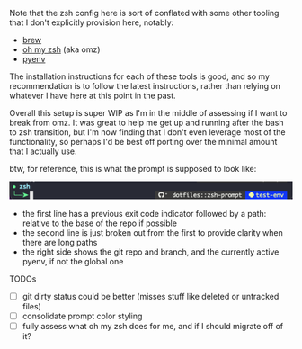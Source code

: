 Note that the zsh config here is sort of conflated with some other tooling that I don't explicitly provision here, notably:

- [brew](https://brew.sh/)
- [oh my zsh](https://github.com/ohmyzsh/ohmyzsh) (aka omz)
- [pyenv](https://github.com/pyenv/pyenv)

The installation instructions for each of these tools is good, and so my recommendation is to follow the latest instructions, rather than relying on whatever I have here at this point in the past.

Overall this setup is super WIP as I'm in the middle of assessing if I want to break from omz.
It was great to help me get up and running after the bash to zsh transition, but I'm now finding that I don't even leverage most of the functionality, so perhaps I'd be best off porting over the minimal amount that I actually use.

btw, for reference, this is what the prompt is supposed to look like:

![sample zsh prompt](_img/zsh_prompt.png)

- the first line has a previous exit code indicator followed by a path: relative to the base of the repo if possible
- the second line is just broken out from the first to provide clarity when there are long paths
- the right side shows the git repo and branch, and the currently active pyenv, if not the global one

TODOs

- [ ] git dirty status could be better (misses stuff like deleted or untracked files)
- [ ] consolidate prompt color styling
- [ ] fully assess what oh my zsh does for me, and if I should migrate off of it?
